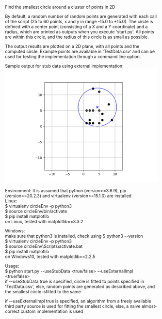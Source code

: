Find the smallest circle around a cluster of points in 2D

By default, a random number of random points are generated with each call of the script (25 to 60 points, x and y in range -15.0 to +15.0). The circle is defined with a center point (consisting of a X and a Y coordinate) and a radius, which are printed as outputs when you execute 'start.py'. All points are within this circle, and the radius of this circle is as small as possible.

The output results are plotted on a 2D plane, with all points and the computed circle. Example points are available in 'TestData.csv' and can be used for testing the implementation through a command line option.


Sample output for stub data using external implementation: <br>
![Sample output for stub data using external implementation](sampleOutput.jpg)


Environment:
It is assumed that python (version>=3.6.9), pip (version>=20.2.3) and virtualenv (version>=15.1.0) are installed <br>
Linux: <br>
$ virtualenv circleEnv -p python3 <br>
$ source circleEnv/bin/activate <br>
$ pip install matplotlib <br>
on Linux, tested with matplotlib==3.3.2 

Windows: <br>
make sure that python3 is installed, check using $ python3 --version <br>
$ virtualenv circleEnv -p python3 <br>
$ source circleEnv\Scripts\activate.bat <br>
$ pip install matplotlib <br>
on Windows10, tested with matplotlib==2.2.5

Usage: <br>
$ python start.py --useStubData <true/false> --useExternalImpl <true/false> <br>
if --useStubData true is specified, circle is fitted to points specified in 'TestData.csv', else, random points are generated as described above, and the smallest circle isfitted to the same <br>

if --useExternalImpl true is specified, an algorithm from a freely available third party source is used for fitting the smallest circle, else, a naive almost-correct custom implementation is used